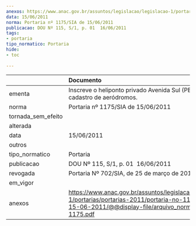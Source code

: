```yaml
---
anexos: https://www.anac.gov.br/assuntos/legislacao/legislacao-1/portarias/portarias-2011/portaria-no-1175-sia-de-15-06-2011/@@display-file/arquivo_norma/PA2011-1175.pdf
data: 15/06/2011
norma: Portaria nº 1175/SIA de 15/06/2011
publicacao: DOU Nº 115, S/1, p. 01  16/06/2011
tags:
- portaria
tipo_normatico: Portaria
hide: 
- toc 
 
---
```


|                    | Documento                                                                                                                                                         |
|:-------------------|:------------------------------------------------------------------------------------------------------------------------------------------------------------------|
| ementa             | Inscreve o heliponto privado Avenida Sul (PE) no cadastro de aeródromos.                                                                                          |
| norma              | Portaria nº 1175/SIA de 15/06/2011                                                                                                                                |
| tornada_sem_efeito |                                                                                                                                                                   |
| alterada           |                                                                                                                                                                   |
| data               | 15/06/2011                                                                                                                                                        |
| outros             |                                                                                                                                                                   |
| tipo_normatico     | Portaria                                                                                                                                                          |
| publicacao         | DOU Nº 115, S/1, p. 01  16/06/2011                                                                                                                                |
| revogada           | Portaria Nº 702/SIA, de 25 de março de 2014                                                                                                                       |
| em_vigor           |                                                                                                                                                                   |
| anexos             | https://www.anac.gov.br/assuntos/legislacao/legislacao-1/portarias/portarias-2011/portaria-no-1175-sia-de-15-06-2011/@@display-file/arquivo_norma/PA2011-1175.pdf |